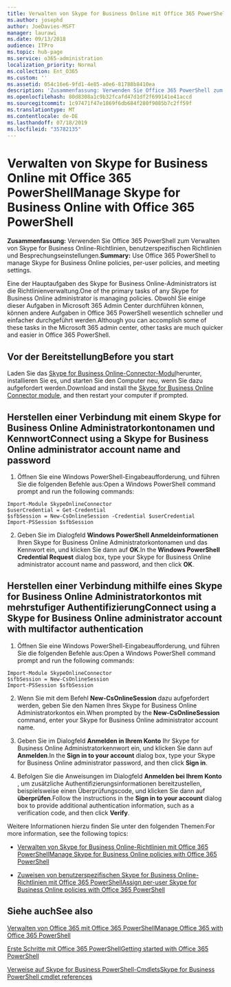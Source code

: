 ```yaml
---
title: Verwalten von Skype for Business Online mit Office 365 PowerShell
ms.author: josephd
author: JoeDavies-MSFT
manager: laurawi
ms.date: 09/13/2018
audience: ITPro
ms.topic: hub-page
ms.service: o365-administration
localization_priority: Normal
ms.collection: Ent_O365
ms.custom: ''
ms.assetid: 054c16e6-9fd1-4e85-a0e6-81788b8410ea
description: 'Zusammenfassung: Verwenden Sie Office 365 PowerShell zum Verwalten von Skype for Business Online-Richtlinien, benutzerspezifischen Richtlinien und Besprechungseinstellungen.'
ms.openlocfilehash: 80d8308a1c9b32fcafd47d1df2f699141e41accd
ms.sourcegitcommit: 1c97471f47e1869f6db684f280f9085b7c2ff59f
ms.translationtype: MT
ms.contentlocale: de-DE
ms.lasthandoff: 07/18/2019
ms.locfileid: "35782135"
---
```

# <a name="manage-skype-for-business-online-with-office-365-powershell"></a><span data-ttu-id="0f18d-103">Verwalten von Skype for Business Online mit Office 365 PowerShell</span><span class="sxs-lookup"><span data-stu-id="0f18d-103">Manage Skype for Business Online with Office 365 PowerShell</span></span>

 <span data-ttu-id="0f18d-104">**Zusammenfassung:** Verwenden Sie Office 365 PowerShell zum Verwalten von Skype for Business Online-Richtlinien, benutzerspezifischen Richtlinien und Besprechungseinstellungen.</span><span class="sxs-lookup"><span data-stu-id="0f18d-104">**Summary:** Use Office 365 PowerShell to manage Skype for Business Online policies, per-user policies, and meeting settings.</span></span>
  
<span data-ttu-id="0f18d-105">Eine der Hauptaufgaben des Skype for Business Online-Administrators ist die Richtlinienverwaltung.</span><span class="sxs-lookup"><span data-stu-id="0f18d-105">One of the primary tasks of any Skype for Business Online administrator is managing policies.</span></span> <span data-ttu-id="0f18d-106">Obwohl Sie einige dieser Aufgaben in Microsoft 365 Admin Center durchführen können, können andere Aufgaben in Office 365 PowerShell wesentlich schneller und einfacher durchgeführt werden.</span><span class="sxs-lookup"><span data-stu-id="0f18d-106">Although you can accomplish some of these tasks in the Microsoft 365 admin center, other tasks are much quicker and easier in Office 365 PowerShell.</span></span> 

## <a name="before-you-start"></a><span data-ttu-id="0f18d-107">Vor der Bereitstellung</span><span class="sxs-lookup"><span data-stu-id="0f18d-107">Before you start</span></span>

<span data-ttu-id="0f18d-108">Laden Sie das [Skype for Business Online-Connector-Modul](https://www.microsoft.com/en-us/download/details.aspx?id=39366)herunter, installieren Sie es, und starten Sie den Computer neu, wenn Sie dazu aufgefordert werden.</span><span class="sxs-lookup"><span data-stu-id="0f18d-108">Download and install the [Skype for Business Online Connector module](https://www.microsoft.com/en-us/download/details.aspx?id=39366), and then restart your computer if prompted.</span></span>


## <a name="connect-using-a-skype-for-business-online-administrator-account-name-and-password"></a><span data-ttu-id="0f18d-109">Herstellen einer Verbindung mit einem Skype for Business Online Administratorkontonamen und Kennwort</span><span class="sxs-lookup"><span data-stu-id="0f18d-109">Connect using a Skype for Business Online administrator account name and password</span></span>

1. <span data-ttu-id="0f18d-110">Öffnen Sie eine Windows PowerShell-Eingabeaufforderung, und führen Sie die folgenden Befehle aus:</span><span class="sxs-lookup"><span data-stu-id="0f18d-110">Open a Windows PowerShell command prompt and run the following commands:</span></span> 
    
  ```
  Import-Module SkypeOnlineConnector
  $userCredential = Get-Credential
  $sfbSession = New-CsOnlineSession -Credential $userCredential
  Import-PSSession $sfbSession
  ```

2. <span data-ttu-id="0f18d-111">Geben Sie im Dialogfeld **Windows PowerShell Anmeldeinformationen** Ihren Skype for Business Online Administratorkontonamen und das Kennwort ein, und klicken Sie dann auf **OK**.</span><span class="sxs-lookup"><span data-stu-id="0f18d-111">In the **Windows PowerShell Credential Request** dialog box, type your Skype for Business Online administrator account name and password, and then click **OK**.</span></span>


## <a name="connect-using-a-skype-for-business-online-administrator-account-with-multifactor-authentication"></a><span data-ttu-id="0f18d-112">Herstellen einer Verbindung mithilfe eines Skype for Business Online Administratorkontos mit mehrstufiger Authentifizierung</span><span class="sxs-lookup"><span data-stu-id="0f18d-112">Connect using a Skype for Business Online administrator account with multifactor authentication</span></span>

1. <span data-ttu-id="0f18d-113">Öffnen Sie eine Windows PowerShell-Eingabeaufforderung, und führen Sie die folgenden Befehle aus:</span><span class="sxs-lookup"><span data-stu-id="0f18d-113">Open a Windows PowerShell command prompt and run the following commands:</span></span>

  ```
  Import-Module SkypeOnlineConnector
  $sfbSession = New-CsOnlineSession
  Import-PSSession $sfbSession
  ```

2. <span data-ttu-id="0f18d-114">Wenn Sie mit dem Befehl **New-CsOnlineSession** dazu aufgefordert werden, geben Sie den Namen Ihres Skype for Business Online Administratorkontos ein.</span><span class="sxs-lookup"><span data-stu-id="0f18d-114">When prompted by the **New-CsOnlineSession** command, enter your Skype for Business Online administrator account name.</span></span>

3. <span data-ttu-id="0f18d-115">Geben Sie im Dialogfeld **Anmelden in Ihrem Konto** Ihr Skype for Business Online Administratorkennwort ein, und klicken Sie dann auf **Anmelden**.</span><span class="sxs-lookup"><span data-stu-id="0f18d-115">In the **Sign in to your account** dialog box, type your Skype for Business Online administrator password, and then click **Sign in**.</span></span>

4. <span data-ttu-id="0f18d-116">Befolgen Sie die Anweisungen im Dialogfeld **Anmelden bei Ihrem Konto** , um zusätzliche Authentifizierungsinformationen bereitzustellen, beispielsweise einen Überprüfungscode, und klicken Sie dann auf **überprüfen**.</span><span class="sxs-lookup"><span data-stu-id="0f18d-116">Follow the instructions in the **Sign in to your account** dialog box to provide additional authentication information, such as a verification code, and then click **Verify**.</span></span>

<span data-ttu-id="0f18d-117">Weitere Informationen hierzu finden Sie unter den folgenden Themen:</span><span class="sxs-lookup"><span data-stu-id="0f18d-117">For more information, see the following topics:</span></span>
  
- [<span data-ttu-id="0f18d-118">Verwalten von Skype for Business Online-Richtlinien mit Office 365 PowerShell</span><span class="sxs-lookup"><span data-stu-id="0f18d-118">Manage Skype for Business Online policies with Office 365 PowerShell</span></span>](manage-skype-for-business-online-policies-with-office-365-powershell.md)
    
- [<span data-ttu-id="0f18d-119">Zuweisen von benutzerspezifischen Skype for Business Online-Richtlinien mit Office 365 PowerShell</span><span class="sxs-lookup"><span data-stu-id="0f18d-119">Assign per-user Skype for Business Online policies with Office 365 PowerShell</span></span>](assign-per-user-skype-for-business-online-policies-with-office-365-powershell.md)
    
## <a name="see-also"></a><span data-ttu-id="0f18d-120">Siehe auch</span><span class="sxs-lookup"><span data-stu-id="0f18d-120">See also</span></span>

[<span data-ttu-id="0f18d-121">Verwalten von Office 365 mit Office 365 PowerShell</span><span class="sxs-lookup"><span data-stu-id="0f18d-121">Manage Office 365 with Office 365 PowerShell</span></span>](manage-office-365-with-office-365-powershell.md)
  
[<span data-ttu-id="0f18d-122">Erste Schritte mit Office 365 PowerShell</span><span class="sxs-lookup"><span data-stu-id="0f18d-122">Getting started with Office 365 PowerShell</span></span>](getting-started-with-office-365-powershell.md)

[<span data-ttu-id="0f18d-123">Verweise auf Skype for Business PowerShell-Cmdlets</span><span class="sxs-lookup"><span data-stu-id="0f18d-123">Skype for Business PowerShell cmdlet references</span></span>](https://docs.microsoft.com/powershell/module/skype/?view=skype-ps)

